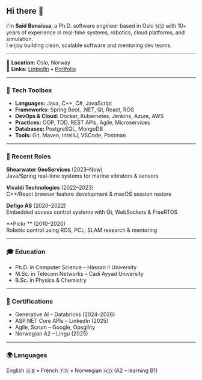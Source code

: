 ## Hi there 👋

I'm **Said Benaissa**, a Ph.D. software engineer based in Oslo 🇳🇴 with 10+ years of experience in real-time systems, robotics, cloud platforms, and simulation.  
I enjoy building clean, scalable software and mentoring dev teams.

---

📍 **Location:** Oslo, Norway  
🔗 **Links:** [LinkedIn](https://linkedin.com/in/sbenaissa) 
• [Portfolio](https://saidbenaissa.com)

---

### 🔧 Tech Toolbox
- **Languages:** Java, C++, C#, JavaScript  
- **Frameworks:** Spring Boot, .NET, Qt, React, ROS  
- **DevOps & Cloud:** Docker, Kubernetes, Jenkins, Azure, AWS  
- **Practices:** OOP, TDD, REST APIs, Agile, Microservices  
- **Databases:** PostgreSQL, MongoDB  
- **Tools:** Git, Maven, IntelliJ, VSCode, Postman

---

### 💼 Recent Roles

**Shearwater GeoServices** (2023–Now)  
Java/Spring real-time systems for marine vibrators & sensors

**Vivaldi Technologies** (2022–2023)  
C++/React browser feature development & macOS session restore

**Defigo AS** (2020–2022)  
Embedded access control systems with Qt, WebSockets & FreeRTOS

**Pickr ** (2010–2020)  
Robotic control using ROS, PCL; SLAM research & mentoring

---

### 🎓 Education
- Ph.D. in Computer Science – Hassan II University  
- M.Sc. in Telecom Networks – Cadi Ayyad University  
- B.Sc. in Physics & Chemistry

---

### 🏅 Certifications
- Generative AI – Databricks (2024–2026)  
- ASP.NET Core APIs – LinkedIn (2025)  
- Agile, Scrum – Google, Opsgility  
- Norwegian A2 – Lingu (2025)

---

### 🌍 Languages
English 🇬🇧 • French 🇫🇷 • Norwegian 🇳🇴 (A2 – learning B1)
